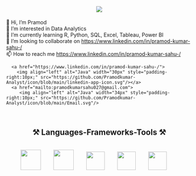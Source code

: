 <h1 align="center">
    <img src="https://readme-typing-svg.herokuapp.com/?font=Righteous&size=35&center=true&vCenter=true&width=500&height=70&duration=4000&lines=Hi+There!+👋;+I'm+Pramod!;" />
</h1>

👋 Hi, I’m Pramod<br>👀 I’m interested in Data Analytics<br>🌱 I’m currently learning R, Python, SQL, Excel, Tableau, Power BI<br>💞️ I’m looking to collaborate on https://www.linkedin.com/in/pramod-kumar-sahu-/<br>📫 How to reach me https://www.linkedin.com/in/pramod-kumar-sahu-/

   


      <a href="https://www.linkedin.com/in/pramod-kumar-sahu-/">
        <img align="left" alt="Java" width="30px" style="padding-right:10px;" src="https://github.com/Pramodkumar-Analyst/icon/blob/main/linkedin-app-icon.svg"/></a> 
      <a href="mailto:pramodkumarsahu027@gmail.com">
         <img align="left" alt="Java" width="34px" style="padding-right:10px;" src="https://github.com/Pramodkumar-Analyst/icon/blob/main/Email.svg"/>
<br />





<h2 align="center">⚒️ Languages-Frameworks-Tools ⚒️</h2>
<br />
<div align="center">
    <img width="55px" style="padding-right:30px;" src="https://cdn.jsdelivr.net/gh/devicons/devicon@latest/icons/r/r-original.svg"/>
    <img width="55px" style="padding-right:30px;" src="https://github.com/Pramodkumar-Analyst/icon/blob/main/SQL%20Database.svg"/>
    <img width="50px" style="padding-right:30px;" src="https://github.com/Pramodkumar-Analyst/icon/blob/main/microsoft-excel-icon.svg"/>
    <img width="50px" style="padding-right:30px;" src="https://github.com/Pramodkumar-Analyst/icon/blob/main/power-bi-icon.svg"/>
    <img width="50px" style="padding-right:30px;" src="https://github.com/Pramodkumar-Analyst/icon/blob/main/python-programming-language-icon.svg"/> 
</div>


<!--### GitHub Stats:
![](https://github-readme-stats.vercel.app/api?username=Pramodkumar-Analyst&theme=radical&hide_border=false&include_all_commits=false&count_private=false)<br/>
![](https://nirzak-streak-stats.vercel.app/?user=Pramodkumar-Analyst&theme=radical&hide_border=false)<br/> -->


